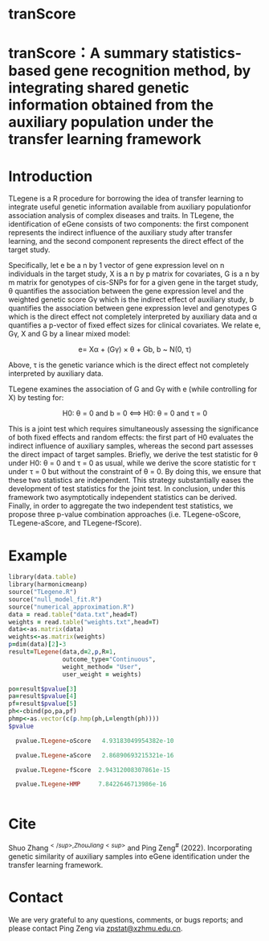 # tranScore

# tranScore：A summary statistics-based gene recognition method, by integrating shared genetic information obtained from the auxiliary population under the transfer learning framework


# Introduction
TLegene is a R procedure for borrowing the idea of transfer learning to integrate useful genetic information available from auxiliary populationfor association analysis of complex diseases and traits. In TLegene, the identification of eGene consists of two components: the first component represents the indirect influence of the auxiliary study 
after transfer learning, and the second component represents the direct effect of the target study.

Specifically, let e be a n by 1 vector of gene expression level on n individuals in the target study, X is a n by p matrix for covariates, G is a n by m matrix for 
genotypes of cis-SNPs for for a given gene in the target study, θ quantifies the association between the gene expression level and the weighted genetic score Gγ which 
is the indirect effect of auxiliary study, b quantifies the association between gene expression level and genotypes G which is the direct effect not completely 
interpreted by auxiliary data and α quantifies a p-vector of fixed effect sizes for clinical covariates. We relate e, Gγ, X and G by a linear mixed model:
<p align="center">
e= Xα + (Gγ) × θ + Gb,  b ~ N(0, τ)
</p>
Above, τ is the genetic variance which is the direct effect not completely interpreted by auxiliary data.

TLegene examines the association of G and Gγ with e (while controlling for X) by testing for:
<p align="center">
H0: θ = 0 and b = 0 <==> H0: θ = 0 and τ = 0
</p>
This is a joint test which requires simultaneously assessing the significance of both fixed effects and random effects: the first part of H0 evaluates the indirect 
influence of auxiliary samples, whereas the second part assesses the direct impact of target samples. Briefly, we derive the test statistic for θ under H0: θ = 0 and τ 
= 0 as usual, while we derive the score statistic for τ under τ = 0 but without the constraint of θ = 0. By doing this, we ensure that these two statistics are 
independent. This strategy substantially eases the development of test statistics for the joint test. In conclusion, under this framework two asymptotically 
independent statistics can be derived. Finally, in order to aggregate the two independent test statistics, we propose three p-value combination approaches (i.e. 
TLegene-oScore, TLegene-aScore, and TLegene-fScore).

# Example
```ruby
library(data.table)
library(harmonicmeanp)
source("TLegene.R")
source("null_model_fit.R")
source("numerical_approximation.R")
data = read.table("data.txt",head=T)
weights = read.table("weights.txt",head=T)
data<-as.matrix(data)
weights<-as.matrix(weights)
p=dim(data)[2]-3
result=TLegene(data,d=2,p,R=1,
               outcome_type="Continuous",
               weight_method= "User",
               user_weight = weights)

po=result$pvalue[3]
pa=result$pvalue[4]
pf=result$pvalue[5]
ph<-cbind(po,pa,pf)
phmp<-as.vector(c(p.hmp(ph,L=length(ph))))
$pvalue

  pvalue.TLegene-oScore   4.93183049954382e-10 

  pvalue.TLegene-aScore   2.86890693215321e-16

  pvalue.TLegene-fScore  2.94312008307861e-15

  pvalue.TLegene-HMP     7.8422646713986e-16
                             
```
  
# Cite
Shuo Zhang<sup>$</sup>, Zhou Jiang<sup>$</sup> and Ping Zeng<sup>#</sup> (2022). Incorporating genetic similarity of auxiliary samples into eGene identification under the transfer learning framework.

# Contact
We are very grateful to any questions, comments, or bugs reports; and please contact Ping Zeng via zpstat@xzhmu.edu.cn.
